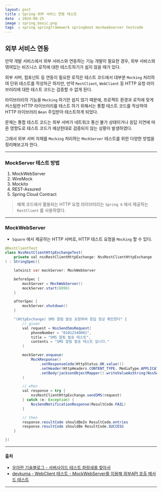 ```yaml
---
layout: post
title : Spring 외부 서비스 연동 테스트
date  : 2024-08-25
image : spring_basic.png
tags  : spring springframework springboot mockwebserver testcode
---
```


## 외부 서비스 연동

만약 개발 서비스에서 외부 서비스와 연동하는 기능 개발이 필요한 경우, 
외부 서비스와 엮여있는 비즈니스 로직에 대한 테스트하기가 쉽지 않을 때가 있다. 

외부 서버, 컴포넌트 등 연동이 필요한 로직은 테스트 코드에서 대부분 `Mocking` 처리하여
단위 테스트를 작성하곤 하지만, 만약 `RestClient`, `WebClient` 등 HTTP 요청 라이브러리에 대한 테스트 코드는 검증할 수 없게 된다.

라이브러리의 기능을 `Mocking` 하기란 쉽지 않기 때문에, 
프로젝트 환경과 로직에 맞게 커스텀한 HTTP 라이브러리를 테스트 하기 위해서는
통합 테스트 코드를 작상하여 HTTP 라이브러리 `Bean` 주입받아 테스트하게 되었다.

문제는 통합 테스트 코드는 외부 서버가 네트워크 통신 불가 상태이거나 응답 지연에 따른 영향도로 
테스트 코드가 예상한대로 검증되지 않는 상황이 발생하였다.

그래서 외부 서버 자체를 `Mocking` 처리하는 `MockServer` 테스트를 위한 다양한 방법을
정리해보고자 한다.

---

### MockServer 테스트 방법

1. MockWebServer
2. WireMock
3. Mockito
4. REST-Assured
5. Spring Cloud Contract

> 예제 코드에서 활용되는 HTTP 요청 라이브러리는 `Spring 6` 에서 제공하는 `RestClient` 를 사용하였다.

---

### MockWebServer

- `Square` 에서 제공하는 HTTP 서버로, HTTP 테스트 요청을 `Mocking` 할 수 있다.


```java
@RestClientTest
class NssRestClientHttpExchangeTest(
    private val nssRestClientHttpExchange: NssRestClientHttpExchange
) : StringSpec({

    lateinit var mockServer: MockWebServer

    beforeSpec {
        mockServer = MockWebServer()
        mockServer.start(8090)
    }

    afterSpec {
        mockServer.shutdown()
    }

    "(HttpExchange) SMS 알림 발송 요청하여 응답 정상 확인한다" {
        // given
        val request = NssSendSmsRequest(
            phoneNumber = "01012340001",
            title = "SMS 알림 발송 테스트",
            contents = "SMS 알림 발송 테스트 입니다."
        )

        mockServer.enqueue(
            MockResponse()
                .setResponseCode(HttpStatus.OK.value())
                .setHeader(HttpHeaders.CONTENT_TYPE, MediaType.APPLICATION_JSON_VALUE)
                .setBody(jacksonObjectMapper().writeValueAsString(NssSendNotificationResponse(ResultCode.SUCCESS)))
        )

        // when
        val response = try {
            nssRestClientHttpExchange.sendSMS(request)
        } catch (e: Exception) {
            NssSendNotificationResponse(ResultCode.FAIL)
        }

        // then
        response.resultCode shouldBeIn ResultCode.entries
        response.resultCode shouldBe ResultCode.SUCCESS
    }

})
```

---

#### 출처

- [우아한 기술블로그 - 서버사이드 테스트 파랑새를 찾아서](https://techblog.woowahan.com/14874/)
- [devkuma - WebClient 테스트 - MockWebServer를 이용해 외부API 호출 메서드 테스트](https://www.devkuma.com/docs/mock-web-server/)

---
